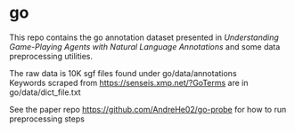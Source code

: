 # go
This repo contains the go annotation dataset presented in *Understanding Game-Playing Agents with Natural Language Annotations* and some data preprocessing utilities.

The raw data is 10K sgf files found under go/data/annotations \
Keywords scraped from https://senseis.xmp.net/?GoTerms are in go/data/dict_file.txt

See the paper repo https://github.com/AndreHe02/go-probe for how to run preprocessing steps
